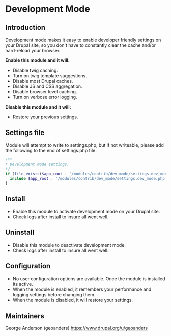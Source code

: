 # Development Mode

## Introduction
Development mode makes it easy to enable developer friendly settings
on your Drupal site, so you don't have to constantly clear the cache
and/or hard-reload your browser.

**Enable this module and it will:**
* Disable twig caching.
* Turn on twig template suggestions.
* Disable most Drupal caches.
* Disable JS and CSS aggregation.
* Disable browser level caching.
* Turn on verbose error logging.

**Disable this module and it will:**
* Restore your previous settings.

## Settings file
Module will attempt to write to settings.php, but if not writeable,
please add the following to the end of settings.php file:

```php
/**
* Development mode settings.
*/
if (file_exists($app_root . '/modules/contrib/dev_mode/settings.dev_mode.php')) {
  include $app_root . '/modules/contrib/dev_mode/settings.dev_mode.php';
}
```

## Install
* Enable this module to activate development mode on your Drupal site.
* Check logs after install to insure all went well.

## Uninstall
* Disable this module to deactivate development mode.
* Check logs after install to insure all went well.

## Configuration
* No user configuration options are available. Once the module is installed
its active.
* When the module is enabled, it remembers your performance and logging
settings before changing them.
* When the module is disabled, it will restore your settings.

## Maintainers

George Anderson (geoanders)
https://www.drupal.org/u/geoanders
